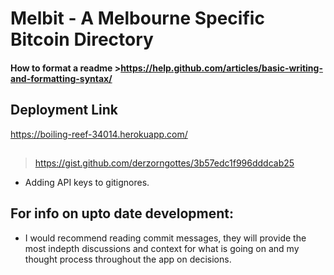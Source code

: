 # Melbit - A Melbourne Specific Bitcoin Directory

#### How to format a readme >https://help.github.com/articles/basic-writing-and-formatting-syntax/

## Deployment Link
 https://boiling-reef-34014.herokuapp.com/


##
> https://gist.github.com/derzorngottes/3b57edc1f996dddcab25
* Adding API keys to gitignores.

## For info on upto date development:
- I would recommend reading commit messages, they will provide the most indepth discussions and context for what is going on and my thought process throughout the app on decisions.
